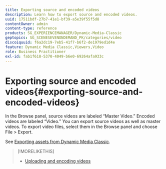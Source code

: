 ```yaml
---
title: Exporting source and encoded videos
description: Learn how to export source and encoded videos.
uuid: 17511bdf-27b7-41e1-bf39-a5e39f55f5d8
contentOwner: admin
content-type: reference
products: SG_EXPERIENCEMANAGER/Dynamic-Media-Classic
geptopics: SG_SCENESEVENONDEMAND_PK/categories/video
discoiquuid: f6a2dc19-7eb5-41f7-b6f2-de1979ed1d4e
feature: Dynamic Media Classic,Viewers,Video
role: Business Practitioner
exl-id: fab1f618-5370-4049-b6e0-69264afa933c
---
```

# Exporting source and encoded videos{#exporting-source-and-encoded-videos}

In the Browse panel, source videos are labeled “Master Video.” Encoded videos are labeled “Video.” You can export source videos as well as master videos. To export video files, select them in the Browse panel and choose File > Export.

See [Exporting assets from Dynamic Media Classic](exporting-assets-from-dmc.md#exporting-assets-from-dmc).

>[!MORELIKETHIS]
>
>* [Uploading and encoding videos](uploading-encoding-videos.md#uploading_and_encoding_videos)
